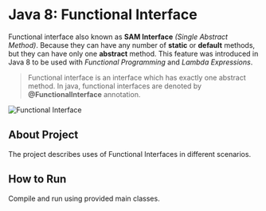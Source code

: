 # Java 8: Functional Interface
Functional interface also known as **SAM Interface** _(Single Abstract Method)_. Because they can have any number of **static** or **default** methods, but they can have only one **abstract** method. This feature was introduced in Java 8 to be used with _Functional Programming_ and _Lambda Expressions_.

> Functional interface is an interface which has exactly one abstract method. In java, functional interfaces are denoted by **@FunctionalInterface** annotation.  

![Functional Interface](https://github.com/amanver16/ebooks_cheatsheets/blob/master/Images/Functional%20Interface%20Java%209.jpg)   

## About Project
The project describes uses of Functional Interfaces in different scenarios.  

## How to Run 
Compile and run using provided main classes.
